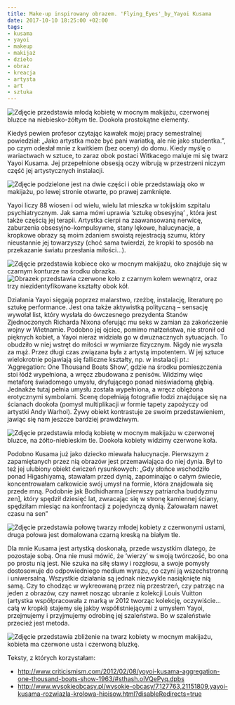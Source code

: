 ```yaml
---
title: Make-up inspirowany obrazem. 'Flying_Eyes'_by_Yayoi Kusama
date: 2017-10-10 18:25:00 +02:00
tags:
- kusama
- yayoi
- makeup
- makijaż
- dzieło
- obraz
- kreacja
- artysta
- art
- sztuka
---
```


![Zdjęcie przedstawia młodą kobietę w mocnym makijażu, czerwonej bluzce na niebiesko-żółtym tle. Dookoła prostokątne elementy.](https://assets2.ello.co/uploads/asset/attachment/6343928/ello-optimized-62e000e7.jpg)


Kiedyś pewien profesor czytając kawałek mojej pracy semestralnej powiedział: „Jako artystka może być pani wariatką, ale nie jako studentka.”, po czym odesłał mnie z kwitkiem (bez oceny) do domu. Kiedy myślę o wariactwach w sztuce, to zaraz obok postaci Witkacego maluje mi się twarz Yayoi Kusama. Jej przepełnione obsesją oczy wibrują w przestrzeni niczym część jej artystycznych instalacji. 

![Zdjęcie podzielone jest na dwie części i obie przedstawiają oko w makijażu, po lewej stronie otwarte, po prawej zamknięte.](https://assets1.ello.co/uploads/asset/attachment/6343935/ello-optimized-abf52d73.jpg)

Yayoi liczy 88 wiosen i od wielu, wielu lat mieszka w tokijskim szpitalu psychiatrycznym. Jak sama mówi uprawia ‘sztukę obsesyjną’ , która jest także częścią jej terapii. Artystka cierpi na zaawansowaną nerwicę, zaburzenia obsesyjno-kompulsywne, stany lękowe, halucynacje, a kropkowe obrazy są moim zdaniem swoistą rejestracją szumu, który nieustannie jej towarzyszy (choć sama twierdzi, że kropki to sposób na przekazanie światu przesłania miłości…).

![Zdjęcie przedstawia kobiece oko w mocnym makijażu, oko znajduje się w czarnym konturze na środku obrazka.](https://assets1.ello.co/uploads/asset/attachment/6343937/ello-optimized-a0fc07cd.jpg)
![Obrazek przedstawia czerwone koło z czarnym kołem wewnątrz, oraz trzy niezidentyfikowane kształty obok kół.](https://assets1.ello.co/uploads/asset/attachment/6343944/ello-optimized-bd8f8e89.jpg)

Działania Yayoi sięgają poprzez malarstwo, rzeźbę, instalację, literaturę po sztukę performance. Jest ona także aktywistką polityczną – sensację wywołał list, który wysłała do ówczesnego prezydenta Stanów Zjednoczonych Richarda Nixona oferując mu seks w zamian za zakończenie wojny w Wietnamie. Podobno jej ojciec, pomimo małżeństwa, nie stronił od pięknych kobiet, a Yayoi nieraz widziała go w dwuznacznych sytuacjach. To obudziło w niej wstręt do miłości w wymiarze fizycznym. Nigdy nie wyszła za mąż. Przez długi czas związana była z artystą impotentem. W jej sztuce wielokrotnie pojawiają się falliczne kształty, np. w instalacji pt.: ‘Aggregation: One Thousand Boats Show’, gdzie na środku pomieszczenia stoi łódź wypełniona, a wręcz zbudowana z penisów. Widzimy więc metaforę świadomego umysłu, dryfującego ponad nieświadomą głębią. Jednakże tutaj pełnia umysłu została wypełniona, a wręcz oblężona erotycznymi symbolami. Scenę dopełniają fotografie łodzi znajdujące się na ścianach dookoła (pomysł multiplikacji w formie tapety zapożyczy od artystki Andy Warhol). Żywy obiekt kontrastuje ze swoim przedstawieniem, jawiąc się nam jeszcze bardziej prawdziwym.

![Zdjęcie przedstawia młodą kobietę w mocnym makijażu w czerwonej bluzce, na żółto-niebieskim tle. Dookoła kobiety widzimy czerwone koła.](https://assets0.ello.co/uploads/asset/attachment/6343943/ello-optimized-ba04c6d0.jpg)

Podobno Kusama już jako dziecko miewała halucynacje. Pierwszym z zapamiętanych przez nią obrazów jest przemawiająca do niej dynia. Był to też jej ulubiony obiekt ćwiczeń rysunkowych: 
<olela-narrative>
„Gdy słońce wschodziło ponad Higashiyamą, stawałam przed dynią, zapominając o całym świecie, koncentrowałam całkowicie swój umysł na formie, która znajdowała się przede mną. Podobnie jak Bodhidharma [pierwszy patriarcha buddyzmu zen], który spędził dziesięć lat, zwracając się w stronę kamiennej ściany, spędziłam miesiąc na konfrontacji z pojedynczą dynią. Żałowałam nawet czasu na sen” 
</olela-narrative>


![Zdjęcie przedstawia połowę twarzy młodej kobiety z czerwonymi ustami, druga połowa jest domalowana czarną kreską na białym tle.](https://assets0.ello.co/uploads/asset/attachment/6343945/ello-optimized-308e262c.jpg)


Dla mnie Kusama jest artystką doskonałą, przede wszystkim dlatego, że pozostaje sobą. Ona nie musi  mówić, że ‘wierzy’ w swoją twórczość, bo ona po prostu nią jest. Nie szuka na siłę sławy i rozgłosu, a swoje pomysły dostosowuje do odpowiedniego medium wyrazu, co czyni ją wszechstronną i uniwersalną. Wszystkie działania są jednak niezwykle nasiąknięte nią samą. Czy to chodząc w wykreowaną przez nią przestrzeń, czy patrząc na jeden z obrazów, czy nawet nosząc ubranie z kolekcji Louis Vuitton (artystka współpracowała z marką w 2012 tworząc kolekcję, oczywiście… całą w kropki) stajemy się jakby współistniejącymi z umysłem Yayoi, przejmujemy i przyjmujemy odrobinę jej szaleństwa. Bo w szaleństwie przecież jest metoda. 

![Zdjęcie przedstawia zbliżenie na twarz kobiety w mocnym makijażu, kobieta ma czerwone usta i czerwoną bluzkę.](https://assets1.ello.co/uploads/asset/attachment/6343955/ello-optimized-f6f25833.jpg)

Teksty, z których korzystałam:
* http://www.criticismism.com/2012/02/08/yoyoi-kusama-aggregation-one-thousand-boats-show-1963/#sthash.oiVQePyq.dpbs
* http://www.wysokieobcasy.pl/wysokie-obcasy/7,127763,21151809,yayoi-kusama-rozwiazla-krolowa-hipisow.html?disableRedirects=true

